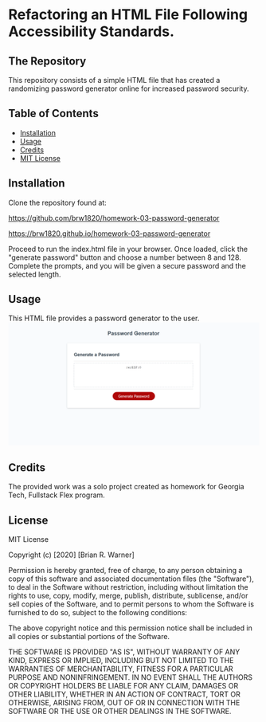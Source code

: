 # Refactoring an HTML File Following Accessibility Standards.

## The Repository

This repository consists of a simple HTML file that has created a randomizing password generator online for increased password security.


## Table of Contents 

* [Installation](#installation)
* [Usage](#usage)
* [Credits](#credits)
* [MIT License](#mit_license)

## Installation

Clone the repository found at:

https://github.com/brw1820/homework-03-password-generator

https://brw1820.github.io/homework-03-password-generator

Proceed to run the index.html file in your browser.  Once loaded, click the "generate password" button and choose a number between 8 and 128.  Complete the prompts, and you will be given a secure password and the selected length.

## Usage 

This HTML file provides a password generator to the user.
![Example of Password Generator](./Assets/passwordgenerator.png)

## Credits

The provided work was a solo project created as homework for Georgia Tech, Fullstack Flex program.

## License

MIT License

Copyright (c) [2020] [Brian R. Warner]

Permission is hereby granted, free of charge, to any person obtaining a copy
of this software and associated documentation files (the "Software"), to deal
in the Software without restriction, including without limitation the rights
to use, copy, modify, merge, publish, distribute, sublicense, and/or sell
copies of the Software, and to permit persons to whom the Software is
furnished to do so, subject to the following conditions:

The above copyright notice and this permission notice shall be included in all
copies or substantial portions of the Software.

THE SOFTWARE IS PROVIDED "AS IS", WITHOUT WARRANTY OF ANY KIND, EXPRESS OR
IMPLIED, INCLUDING BUT NOT LIMITED TO THE WARRANTIES OF MERCHANTABILITY,
FITNESS FOR A PARTICULAR PURPOSE AND NONINFRINGEMENT. IN NO EVENT SHALL THE
AUTHORS OR COPYRIGHT HOLDERS BE LIABLE FOR ANY CLAIM, DAMAGES OR OTHER
LIABILITY, WHETHER IN AN ACTION OF CONTRACT, TORT OR OTHERWISE, ARISING FROM,
OUT OF OR IN CONNECTION WITH THE SOFTWARE OR THE USE OR OTHER DEALINGS IN THE
SOFTWARE.